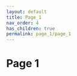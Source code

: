 ```yaml
---
layout: default
title: Page_1
nav_order: 4
has_children: true
permalink: page_1/page_1
---
```


# Page 1
